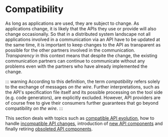 # Compatibility

As long as applications are used, they are subject to change. As applications change, it is likely that the APIs they use or provide will also change occasionally. So that in a distributed system landscape not all applications involved in a communication via an API have to be updated at the same time, it is important to keep changes to the API as transparent as possible for the other partners involved in the communication. _Transparency_ in this context means that despite the change, the existing communication partners can continue to communicate without any problems even with the partners who have already implemented the change.

::: warning
According to this definition, the term _compatibility_ refers solely to the exchange of messages _on the wire_. Further interpretations, such as the API's specification file itself and its possible processing on the tool side (e.g. code generators), are explicitly excluded. However, API providers are of course free to give their consumers further guarantees that go beyond compatibility _on the wire_.
:::

This section deals with topics such as [compatible API evolution](./010_Compatible-changes/index.md), how to handle [incompatible API changes](./020_Versioning/index.md), introduction of [new API components](./030_Preview/index.md) and finally retiring [obsoleted API components](./040_Deprecation/index.md).
